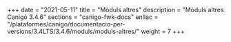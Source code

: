 +++
date        = "2021-05-11"
title       = "Mòduls altres"
description = "Mòduls altres Canigó 3.4.6"
sections    = "canigo-fwk-docs"
enllac		= "/plataformes/canigo/documentacio-per-versions/3.4LTS/3.4.6/moduls/moduls-altres/"
weight		= 7
+++
